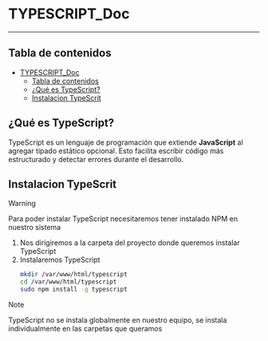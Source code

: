 # TYPESCRIPT_Doc
--------------

[//]: # (version: 1.0)
[//]: # (author: Fran Dona)
[//]: # (date: 2024-02-28)



## Tabla de contenidos
- [TYPESCRIPT\_Doc](#typescript_doc)
  - [Tabla de contenidos](#tabla-de-contenidos)
  - [¿Qué es TypeScript?](#qué-es-typescript)
  - [Instalacion TypeScrit](#instalacion-typescrit)



## ¿Qué es TypeScript?
TypeScript es un lenguaje de programación que extiende **JavaScript** al agregar tipado estático opcional. Esto facilita escribir código más estructurado y detectar errores durante el desarrollo.

## Instalacion TypeScrit
>[!WARNING]
> Para poder instalar TypeScript necesitaremos tener instalado NPM en nuestro sistema

1. Nos dirigiremos a la carpeta del proyecto donde queremos instalar TypeScript
2. Instalaremos TypeScript
    ```bash
    mkdir /var/www/html/typescript
    cd /var/www/html/typescript
    sudo npm install -g typescript 
    ```
>[!NOTE]
>TypeScript no se instala globalmente en nuestro equipo, se instala individualmente en las carpetas que queramos



